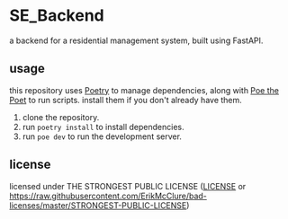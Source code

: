 # SE_Backend

a backend for a residential management system, built using FastAPI.

## usage

this repository uses [Poetry](https://python-poetry.org/) to manage
dependencies, along with [Poe the Poet](https://github.com/nat-n/poethepoet)
to run scripts. install them if you don't already have them.

1. clone the repository.
2. run `poetry install` to install dependencies.
3. run `poe dev` to run the development server.

## license

licensed under THE STRONGEST PUBLIC LICENSE ([LICENSE](LICENSE) or https://raw.githubusercontent.com/ErikMcClure/bad-licenses/master/STRONGEST-PUBLIC-LICENSE)
